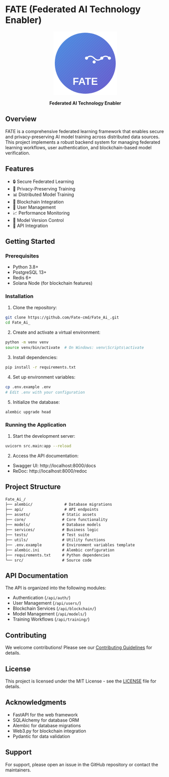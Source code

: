 # FATE (Federated AI Technology Enabler)

<div align="center">
  <img src="assets/logo.svg" alt="FATE Logo" width="200"/>
  <p>
    <strong>Federated AI Technology Enabler</strong>
  </p>
</div>

## Overview

FATE is a comprehensive federated learning framework that enables secure and privacy-preserving AI model training across distributed data sources. This project implements a robust backend system for managing federated learning workflows, user authentication, and blockchain-based model verification.

## Features

- 🔒 Secure Federated Learning
- 🔐 Privacy-Preserving Training
- 📊 Distributed Model Training
- 🔗 Blockchain Integration
- 👥 User Management
- 📈 Performance Monitoring
- 🔄 Model Version Control
- 📱 API Integration

## Getting Started

### Prerequisites

- Python 3.8+
- PostgreSQL 13+
- Redis 6+
- Solana Node (for blockchain features)

### Installation

1. Clone the repository:
```bash
git clone https://github.com/Fate-cmd/Fate_Ai_.git
cd Fate_Ai_
```

2. Create and activate a virtual environment:
```bash
python -m venv venv
source venv/bin/activate  # On Windows: venv\Scripts\activate
```

3. Install dependencies:
```bash
pip install -r requirements.txt
```

4. Set up environment variables:
```bash
cp .env.example .env
# Edit .env with your configuration
```

5. Initialize the database:
```bash
alembic upgrade head
```

### Running the Application

1. Start the development server:
```bash
uvicorn src.main:app --reload
```

2. Access the API documentation:
- Swagger UI: http://localhost:8000/docs
- ReDoc: http://localhost:8000/redoc

## Project Structure

```
Fate_Ai_/
├── alembic/              # Database migrations
├── api/                  # API endpoints
├── assets/              # Static assets
├── core/                # Core functionality
├── models/              # Database models
├── services/            # Business logic
├── tests/               # Test suite
├── utils/               # Utility functions
├── .env.example         # Environment variables template
├── alembic.ini          # Alembic configuration
├── requirements.txt     # Python dependencies
└── src/                 # Source code
```

## API Documentation

The API is organized into the following modules:

- Authentication (`/api/auth/`)
- User Management (`/api/users/`)
- Blockchain Services (`/api/blockchain/`)
- Model Management (`/api/models/`)
- Training Workflows (`/api/training/`)

## Contributing

We welcome contributions! Please see our [Contributing Guidelines](CONTRIBUTING.md) for details.

## License

This project is licensed under the MIT License - see the [LICENSE](LICENSE) file for details.

## Acknowledgments

- FastAPI for the web framework
- SQLAlchemy for database ORM
- Alembic for database migrations
- Web3.py for blockchain integration
- Pydantic for data validation

## Support

For support, please open an issue in the GitHub repository or contact the maintainers. 